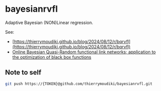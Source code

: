 # bayesianrvfl

Adaptive Bayesian (NON)Linear regression. 

See:
- [https://thierrymoudiki.github.io/blog/2024/08/12/r/bqrvfl](https://thierrymoudiki.github.io/blog/2024/08/12/r/bqrvfl)
- [Online Bayesian Quasi-Random functional link networks; application to the optimization of black box functions](https://www.researchgate.net/publication/332292006_Online_Bayesian_Quasi-Random_functional_link_networks_application_to_the_optimization_of_black_box_functions)

## Note to self

```bash
git push https://{TOKEN}@github.com/thierrymoudiki/bayesianrvfl.git
```
